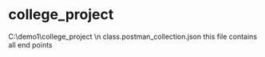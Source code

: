 # college_project
C:\demo1\college_project \n
class.postman_collection.json this file contains all end points
